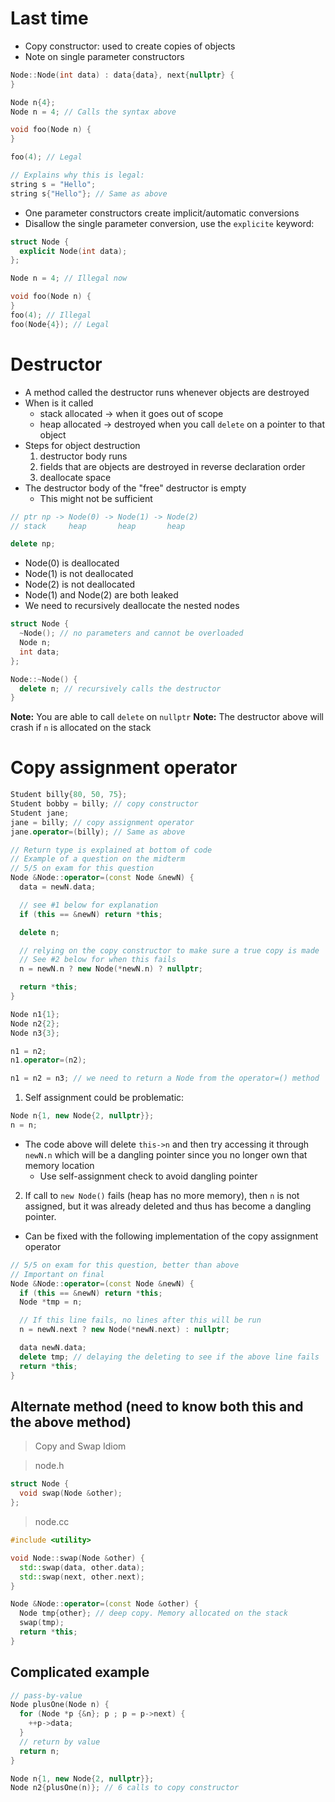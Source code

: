 # Last time

* Copy constructor: used to create copies of objects
* Note on single parameter constructors

```cpp
Node::Node(int data) : data{data}, next{nullptr} {
}

Node n{4};
Node n = 4; // Calls the syntax above

void foo(Node n) {
}

foo(4); // Legal

// Explains why this is legal:
string s = "Hello";
string s{"Hello"}; // Same as above
```

* One parameter constructors create implicit/automatic conversions
* Disallow the single parameter conversion, use the `explicite` keyword:

```cpp
struct Node {
  explicit Node(int data);
};

Node n = 4; // Illegal now

void foo(Node n) {
}
foo(4); // Illegal
foo(Node{4}); // Legal
```

# Destructor

* A method called the destructor runs whenever objects are destroyed
* When is it called
  * stack allocated -> when it goes out of scope
  * heap allocated -> destroyed when you call `delete` on a pointer to that object
* Steps for object destruction
  1. destructor body runs
  2. fields that are objects are destroyed in reverse declaration order
  3. deallocate space
* The destructor body of the "free" destructor is empty
  * This might not be sufficient

```cpp
// ptr np -> Node(0) -> Node(1) -> Node(2)
// stack     heap       heap       heap

delete np;
```

* Node(0) is deallocated
* Node(1) is not deallocated
* Node(2) is not deallocated
* Node(1) and Node(2) are both leaked
* We need to recursively deallocate the nested nodes

```cpp
struct Node {
  ~Node(); // no parameters and cannot be overloaded
  Node n;
  int data;
};

Node::~Node() {
  delete n; // recursively calls the destructor
}
```

**Note:** You are able to call `delete` on `nullptr`
**Note:** The destructor above will crash if `n` is allocated on the stack

# Copy assignment operator

```cpp
Student billy{80, 50, 75};
Student bobby = billy; // copy constructor
Student jane;
jane = billy; // copy assignment operator
jane.operator=(billy); // Same as above
```

```cpp
// Return type is explained at bottom of code
// Example of a question on the midterm
// 5/5 on exam for this question
Node &Node::operator=(const Node &newN) {
  data = newN.data;

  // see #1 below for explanation
  if (this == &newN) return *this;

  delete n;

  // relying on the copy constructor to make sure a true copy is made
  // See #2 below for when this fails
  n = newN.n ? new Node(*newN.n) ? nullptr;

  return *this;
}

Node n1{1};
Node n2{2};
Node n3{3};

n1 = n2;
n1.operator=(n2);

n1 = n2 = n3; // we need to return a Node from the operator=() method
```

1. Self assignment could be problematic:

```cpp
Node n{1, new Node{2, nullptr}};
n = n;
```

* The code above will delete `this->n` and then try accessing it through `newN.n` which will be a dangling pointer since you no longer own that memory location
  * Use self-assignment check to avoid dangling pointer

2. If call to `new Node()` fails (heap has no more memory), then `n` is not assigned, but it was already deleted and thus has become a dangling pointer.
  * Can be fixed with the following implementation of the copy assignment operator

```cpp
// 5/5 on exam for this question, better than above
// Important on final
Node &Node::operator=(const Node &newN) {
  if (this == &newN) return *this;
  Node *tmp = n;

  // If this line fails, no lines after this will be run
  n = newN.next ? new Node(*newN.next) : nullptr;

  data newN.data;
  delete tmp; // delaying the deleting to see if the above line fails
  return *this;
}
```

## Alternate method (need to know both this and the above method)

> Copy and Swap Idiom

> node.h
```cpp
struct Node {
  void swap(Node &other);
};
```

> node.cc
```cpp
#include <utility>

void Node::swap(Node &other) {
  std::swap(data, other.data);
  std::swap(next, other.next);
}

Node &Node::operator=(const Node &other) {
  Node tmp{other}; // deep copy. Memory allocated on the stack
  swap(tmp);
  return *this;
}
```

## Complicated example

```cpp
// pass-by-value
Node plusOne(Node n) {
  for (Node *p {&n}; p ; p = p->next) {
    ++p->data;
  }
  // return by value
  return n;
}

Node n{1, new Node{2, nullptr}};
Node n2{plusOne(n)}; // 6 calls to copy constructor
```
